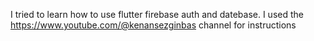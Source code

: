 I tried to learn how to use flutter firebase auth and datebase. 
I used the https://www.youtube.com/@kenansezginbas channel for instructions 